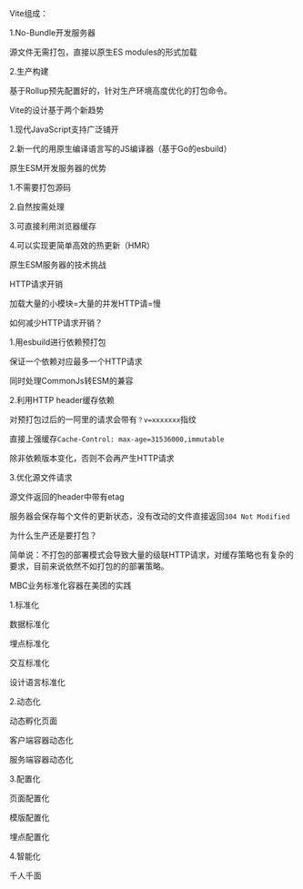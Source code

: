 Vite组成：

1.No-Bundle开发服务器

源文件无需打包，直接以原生ES modules的形式加载

2.生产构建

基于Rollup预先配置好的，针对生产环境高度优化的打包命令。



Vite的设计基于两个新趋势

1.现代JavaScript支持广泛铺开

2.新一代的用原生编译语言写的JS编译器（基于Go的esbuild）



原生ESM开发服务器的优势

1.不需要打包源码

2.自然按需处理

3.可直接利用浏览器缓存

4.可以实现更简单高效的热更新（HMR）



原生ESM服务器的技术挑战

HTTP请求开销

加载大量的小模块=大量的并发HTTP请=慢



如何减少HTTP请求开销？

1.用esbuild进行依赖预打包

保证一个依赖对应最多一个HTTP请求

同时处理CommonJs转ESM的兼容

2.利用HTTP header缓存依赖

对预打包过后的一阿里的请求会带有`？v=xxxxxxx`指纹

直接上强缓存`Cache-Control: max-age=31536000,immutable`

除非依赖版本变化，否则不会再产生HTTP请求

3.优化源文件请求

源文件返回的header中带有etag

服务器会保存每个文件的更新状态，没有改动的文件直接返回`304 Not Modified`



为什么生产还是要打包？

简单说：不打包的部署模式会导致大量的级联HTTP请求，对缓存策略也有复杂的要求，目前来说依然不如打包的的部署策略。



MBC业务标准化容器在美团的实践

1.标准化

数据标准化

埋点标准化

交互标准化

设计语言标准化

2.动态化

动态孵化页面

客户端容器动态化

服务端容器动态化

3.配置化

页面配置化

模版配置化

埋点配置化

4.智能化

千人千面

